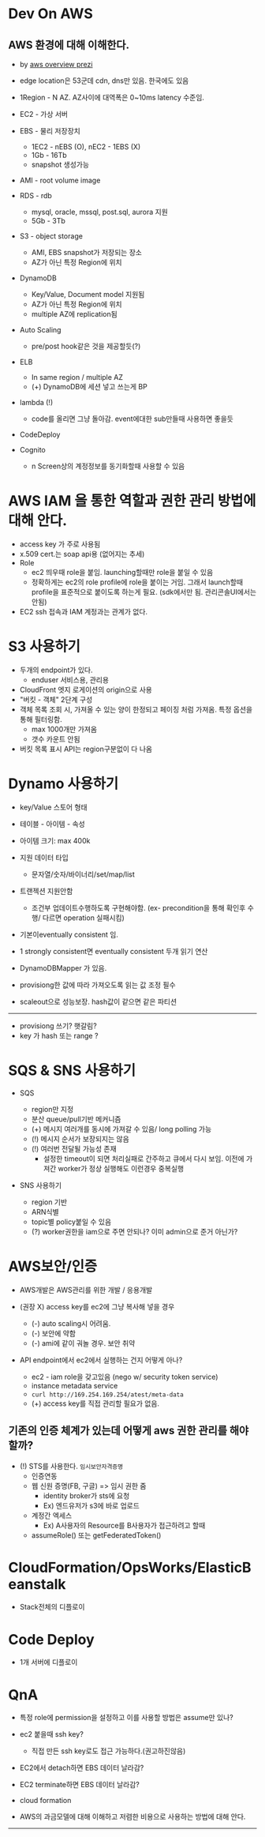 # Dev On AWS

## AWS 환경에 대해 이해한다.

* by [aws overview prezi]

* edge location은 53군데 cdn, dns만 있음. 한국에도 있음
* 1Region - N AZ. AZ사이에 대역폭은 0~10ms latency 수준임.

* EC2 - 가상 서버
* EBS - 물리 저장장치
    * 1EC2 - nEBS (O),  nEC2 - 1EBS (X)
    * 1Gb - 16Tb
    * snapshot 생성가능
* AMI - root  volume image
* RDS - rdb
    * mysql, oracle, mssql, post.sql, aurora 지원
    * 5Gb - 3Tb
* S3 - object storage
    * AMI, EBS snapshot가 저장되는 장소
    * AZ가 아닌 특정 Region에 위치
* DynamoDB
    * Key/Value, Document model 지원됨
    * AZ가 아닌 특정 Region에 위치
    * multiple AZ에 replication됨
* Auto Scaling
    * pre/post hook같은 것을 제공할듯(?)
* ELB
    * In same region / multiple AZ
    * (+) DynamoDB에 세션 넣고 쓰는게 BP
* lambda (!)
    * code를 올리면 그냥 돌아감. event에대한 sub만들때 사용하면 좋을듯
* CodeDeploy
* Cognito
    * n Screen상의 계정정보를 동기화할때 사용할 수 있음


# AWS IAM 을 통한 역할과 권한 관리 방법에 대해 안다.

* access key 가 주로 사용됨
* x.509 cert.는 soap api용 (없어지는 추세)
* Role
    * ec2 띄우때 role을 붙임. launching할때만 role을 붙일 수 있음
    * 정확하게는 ec2의 role profile에 role을 붙이는 거임. 그래서 launch할때 profile을 표준적으로 붙이도록 하는게 필요. (sdk에서만 됨. 관리콘솔UI에서는 안됨)
* EC2 ssh 접속과 IAM 계정과는 관계가 없다.

# S3 사용하기

* 두개의 endpoint가 있다.
    * enduser 서비스용, 관리용
* CloudFront 엣지 로게이션의 origin으로 사용
* "버킷 - 객체" 2단계 구성
* 객체 목록 조회 시, 가져올 수 있는 양이 한정되고 페이징 처럼 가져옴. 특정 옵션을 통해 필터링함.
    * max 1000개만 가져옴
    * 갯수 카운트 안됨
* 버킷 목록 표시 API는 region구분없이 다 나옴

# Dynamo 사용하기
* key/Value 스토어 형태
* 테이블 - 아이템 - 속성
* 아이템 크기: max 400k
* 지원 데이터 타입
    * 문자열/숫자/바이너리/set/map/list
* 트랜젝션 지원안함
    * 조건부 업데이트수행하도록 구현해야함.
     (ex- precondition을 통해 확인후 수행/ 다르면 operation 실패시킴)

* 기본이eventually consistent 임.
* 1 strongly consistent면 eventually consistent 두개 읽기 연산
* DynamoDBMapper 가 있음.

* provisiong한 값에 따라 가져오도록 읽는 값 조정 필수
* scaleout으로 성능보장. hash값이 같으면 같은 파티션

----

* provisiong 쓰기? 햇갈림?
* key 가 hash 또는 range ?

# SQS & SNS 사용하기

* SQS
    * region만 지정
    * 분산 queue/pull기반 메커니즘
    * (+) 메시지 여러개를 동시에 가져갈 수 있음/ long polling 가능
    * (!) 메시지 순서가 보장되지는 않음
    * (!) 여러번 전달될 가능성 존재
        * 설정한 timeout이 되면 처리실패로 간주하고 큐에서 다시 보임. 이전에 가져간 worker가 정상 실행해도 이런경우 중복실행

* SNS 사용하기
    * region 기반
    * ARN식별
    * topic별 policy붙일 수 있음
    * (?) worker권한을 iam으로 주면 안되나? 이미 admin으로 준거 아닌가?

# AWS보안/인증
* AWS개발은 AWS관리를 위한 개발 / 응용개발

* (권장 X) access key를 ec2에 그냥 복사해 넣을 경우
    * (-) auto scaling시 어려움.
    * (-) 보안에 약함
    * (-) ami에 같이 궈놀 경우. 보안 취약

* API endpoint에서 ec2에서 실행하는 건지 어떻게 아나?
    * ec2 - iam role을 갖고있음 (nego w/ security token service)
    * instance metadata service
    * ```curl http://169.254.169.254/atest/meta-data```
    * (+) access key를 직접 관리할 필요가 없음.


## 기존의 인증 체계가 있는데 어떻게 aws 권한 관리를 해야할까?

* (!) STS를 사용한다. ```임시보안자격증명```
    * 인증연동
    * 웹 신원 증명(FB, 구글) => 임시 권한 줌
        * identity broker가 sts에 요청
        * Ex) 엔드유저가 s3에 바로 업로드
    * 계정간 엑세스
        * Ex) A사용자의 Resource를 B사용자가 접근하려고 할때
    * assumeRole() 또는 getFederatedToken()


# CloudFormation/OpsWorks/ElasticBeanstalk

* Stack전체의 디플로이

# Code Deploy

* 1개 서버에 디플로이


# QnA

* 특정 role에 permission을 설정하고 이를 사용할 방법은 assume만 있나?

* ec2 붙을때 ssh key?
    * 직접 만든 ssh key로도 접근 가능하다.(권고하진않음)
* EC2에서 detach하면 EBS 데이터 날라감?
* EC2 terminate하면 EBS 데이터 날라감?
* cloud formation
* AWS의 과금모델에 대해 이해하고 저렴한 비용으로 사용하는 방법에 대해 안다.

----

[aws overview prezi]: https://prezi.com/cxpwi_og7lht/aws-regions-and-availability-zones

[CodeDeploy가 Windows Server도 지원]: http://docs.aws.amazon.com/codedeploy/latest/userguide/how-to-set-up-new-instance.html

[SSH agent forwarding => Bastion Server 내에 Private Key 복사하고 유지해야 하는 불편함을 해소할 수 있는 구성 방법]: http://blogs.aws.amazon.com/security/post/Tx3N8GFK85UN1G6/Securely-connect-to-Linux-instances-running-in-a-private-Amazon-VPC

[S3 Resource-Level Permission 설정 방법]:  http://docs.aws.amazon.com/AmazonS3/latest/dev/using-iam-policies.html

[S3 Copy Object가 Cross Region으로 동작? 과금은? => 첫번째 링크와 같이 REST API 수준에서 지원, 두번째 링크와 같이 다운로드에 대해서만 과금되고 public internet 구간에 대한 다운로드 단가보다 Region간 단가가 저렴]: http://docs.aws.amazon.com/AmazonS3/latest/API/RESTObjectCOPY.html

[s3/pricing]: http://aws.amazon.com/s3/pricing/

[최근 추가된 S3 Event Notifications을 이용해 구현 시 Eventual Consistency 고려 필요? => 여전히 update에 대해서는 고려 필요]: http://aws.amazon.com/blogs/aws/s3-event-notification/

[DynamoDB의 최신 개선 사항
    - => 아이템 당 용량 64KB에서 400KB로 증가,
    - Map/List 타입을 지원해 JSON Document 저장 및 연산 가능]: http://aws.amazon.com/blogs/aws/dynamodb-update-json-and-more

[DynamoDB 모델링 예제 => 게시판]:http://docs.aws.amazon.com/amazondynamodb/latest/developerguide/SampleTablesAndData.html

[지난주 re:Invent에서 발표된 새로운 서비스 요약]: http://aws.amazon.com/new/reinvent/?sc_ichannel=ha&sc_ipage=homepage&sc_icountry=en&sc_isegment=nc&sc_iplace=hero1&sc_icampaigntype=event&sc_icampaign=ha_en_reInvent_2014_News&sc_icategory=none&sc_idetail=ha_en_292_1&sc_icontent=ha_292&/


